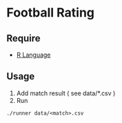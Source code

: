 # Football Rating

## Require
- [R Language](http://www.r-project.org/)

## Usage
1. Add match result ( see data/*.csv )
2. Run
```
./runner data/<match>.csv
```
